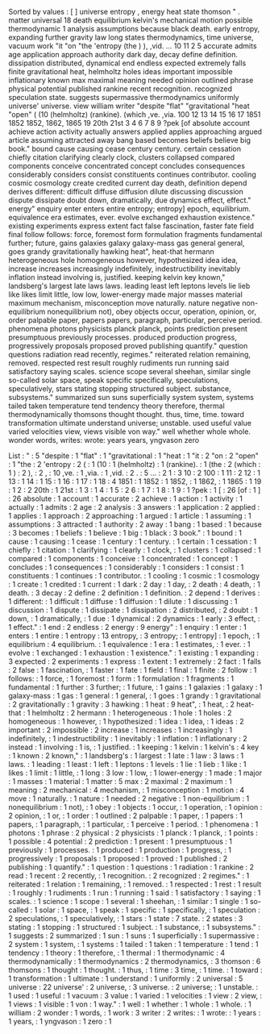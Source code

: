 Sorted by values :
[ ] universe entropy , energy heat state thomson " . matter universal 18 death equilibrium kelvin's mechanical motion possible thermodynamic 1 analysis assumptions because black death. early entropy, expanding further gravity law long states thermodynamics, time universe, vacuum work "it "on "the 'entropy (the ) ), ,vid. ... 10 11 2 5 accurate admits age application approach authority dark day, decay define definition. dissipation distributed, dynamical end endless expected extremely falls finite gravitational heat, helmholtz holes ideas important impossible inflationary known max maximal meaning needed opinion outlined phrase physical potential published rankine recent recognition. recognized speculation state. suggests supermassive thermodynamics uniformly universe' universe. view william writer "despite "flat" "gravitational "heat "open" ( (10 (helmholtz) (rankine). (which ,ve. ,via. 100 12 13 14 15 16 17 1851 1852 1852, 1862, 1865 19 20th 21st 3 4 6 7 8 9 ?pek [of absolute account achieve action activity actually answers applied applies approaching argued article assuming attracted away bang based becomes beliefs believe big book." bound cause causing cease century century. certain cessation chiefly citation clarifying clearly clock, clusters collapsed compared components conceive concentrated concept concludes consequences considerably considers consist constituents continues contributor. cooling cosmic cosmology create credited current day death, definition depend derives different: difficult diffuse diffusion dilute discussing discussion dispute dissipate doubt down, dramatically, due dynamics effect, effect." energy" enquiry enter enters entire entropy; entropy] epoch, equilibrium. equivalence era estimates, ever. evolve exchanged exhaustion existence." existing experiments express extent fact false fascination, faster fate field final follow follows: force, foremost form formulation fragments fundamental further; future, gains galaxies galaxy galaxy-mass gas general general, goes grandy gravitationally hawking heat", heat-that hermann heterogeneous hole homogeneous however, hypothesized idea idea, increase increases increasingly indefinitely, indestructibility inevitably inflation instead involving is, justified. keeping kelvin key known," landsberg's largest late laws laws. leading least left leptons levels lie lieb like likes limit little, low low, lower-energy made major masses material maximum mechanism, misconception move naturally. nature negative non-equilibrium nonequilibrium not), obey objects occur, operation, opinion, or, order palpable paper, papers papers, paragraph, particular, perceive period. phenomena photons physicists planck planck, points prediction present presumptuous previously processes. produced production progress, progressively proposals proposed proved publishing quantify." question questions radiation read recently, regimes." reiterated relation remaining, removed. respected rest result roughly rudiments run running said satisfactory saying scales. science scope several sheehan, similar single so-called solar space, speak specific specifically, speculations, speculatively, stars stating stopping structured subject. substance, subsystems." summarized sun suns superficially system system, systems tailed taken temperature tend tendency theory therefore, thermal thermodynamically thomsons thought thought. thus, time, time. toward transformation ultimate understand universe; unstable. used useful value varied velocities view, views visible von way." well whether whole whole. wonder words, writes: wrote: years years, yngvason zero 

List :
" : 5
"despite : 1
"flat" : 1
"gravitational : 1
"heat : 1
"it : 2
"on : 2
"open" : 1
"the : 2
'entropy : 2
( : 1
(10 : 1
(helmholtz) : 1
(rankine). : 1
(the : 2
(which : 1
) : 2
), : 2
, : 10
,ve. : 1
,via. : 1
,vid. : 2
. : 5
... : 2
1 : 3
10 : 2
100 : 1
11 : 2
12 : 1
13 : 1
14 : 1
15 : 1
16 : 1
17 : 1
18 : 4
1851 : 1
1852 : 1
1852, : 1
1862, : 1
1865 : 1
19 : 1
2 : 2
20th : 1
21st : 1
3 : 1
4 : 1
5 : 2
6 : 1
7 : 1
8 : 1
9 : 1
?pek : 1
[ : 26
[of : 1
] : 26
absolute : 1
account : 1
accurate : 2
achieve : 1
action : 1
activity : 1
actually : 1
admits : 2
age : 2
analysis : 3
answers : 1
application : 2
applied : 1
applies : 1
approach : 2
approaching : 1
argued : 1
article : 1
assuming : 1
assumptions : 3
attracted : 1
authority : 2
away : 1
bang : 1
based : 1
because : 3
becomes : 1
beliefs : 1
believe : 1
big : 1
black : 3
book." : 1
bound : 1
cause : 1
causing : 1
cease : 1
century : 1
century. : 1
certain : 1
cessation : 1
chiefly : 1
citation : 1
clarifying : 1
clearly : 1
clock, : 1
clusters : 1
collapsed : 1
compared : 1
components : 1
conceive : 1
concentrated : 1
concept : 1
concludes : 1
consequences : 1
considerably : 1
considers : 1
consist : 1
constituents : 1
continues : 1
contributor. : 1
cooling : 1
cosmic : 1
cosmology : 1
create : 1
credited : 1
current : 1
dark : 2
day : 1
day, : 2
death : 4
death, : 1
death. : 3
decay : 2
define : 2
definition : 1
definition. : 2
depend : 1
derives : 1
different: : 1
difficult : 1
diffuse : 1
diffusion : 1
dilute : 1
discussing : 1
discussion : 1
dispute : 1
dissipate : 1
dissipation : 2
distributed, : 2
doubt : 1
down, : 1
dramatically, : 1
due : 1
dynamical : 2
dynamics : 1
early : 3
effect, : 1
effect." : 1
end : 2
endless : 2
energy : 9
energy" : 1
enquiry : 1
enter : 1
enters : 1
entire : 1
entropy : 13
entropy, : 3
entropy; : 1
entropy] : 1
epoch, : 1
equilibrium : 4
equilibrium. : 1
equivalence : 1
era : 1
estimates, : 1
ever. : 1
evolve : 1
exchanged : 1
exhaustion : 1
existence." : 1
existing : 1
expanding : 3
expected : 2
experiments : 1
express : 1
extent : 1
extremely : 2
fact : 1
falls : 2
false : 1
fascination, : 1
faster : 1
fate : 1
field : 1
final : 1
finite : 2
follow : 1
follows: : 1
force, : 1
foremost : 1
form : 1
formulation : 1
fragments : 1
fundamental : 1
further : 3
further; : 1
future, : 1
gains : 1
galaxies : 1
galaxy : 1
galaxy-mass : 1
gas : 1
general : 1
general, : 1
goes : 1
grandy : 1
gravitational : 2
gravitationally : 1
gravity : 3
hawking : 1
heat : 9
heat", : 1
heat, : 2
heat-that : 1
helmholtz : 2
hermann : 1
heterogeneous : 1
hole : 1
holes : 2
homogeneous : 1
however, : 1
hypothesized : 1
idea : 1
idea, : 1
ideas : 2
important : 2
impossible : 2
increase : 1
increases : 1
increasingly : 1
indefinitely, : 1
indestructibility : 1
inevitably : 1
inflation : 1
inflationary : 2
instead : 1
involving : 1
is, : 1
justified. : 1
keeping : 1
kelvin : 1
kelvin's : 4
key : 1
known : 2
known," : 1
landsberg's : 1
largest : 1
late : 1
law : 3
laws : 1
laws. : 1
leading : 1
least : 1
left : 1
leptons : 1
levels : 1
lie : 1
lieb : 1
like : 1
likes : 1
limit : 1
little, : 1
long : 3
low : 1
low, : 1
lower-energy : 1
made : 1
major : 1
masses : 1
material : 1
matter : 5
max : 2
maximal : 2
maximum : 1
meaning : 2
mechanical : 4
mechanism, : 1
misconception : 1
motion : 4
move : 1
naturally. : 1
nature : 1
needed : 2
negative : 1
non-equilibrium : 1
nonequilibrium : 1
not), : 1
obey : 1
objects : 1
occur, : 1
operation, : 1
opinion : 2
opinion, : 1
or, : 1
order : 1
outlined : 2
palpable : 1
paper, : 1
papers : 1
papers, : 1
paragraph, : 1
particular, : 1
perceive : 1
period. : 1
phenomena : 1
photons : 1
phrase : 2
physical : 2
physicists : 1
planck : 1
planck, : 1
points : 1
possible : 4
potential : 2
prediction : 1
present : 1
presumptuous : 1
previously : 1
processes. : 1
produced : 1
production : 1
progress, : 1
progressively : 1
proposals : 1
proposed : 1
proved : 1
published : 2
publishing : 1
quantify." : 1
question : 1
questions : 1
radiation : 1
rankine : 2
read : 1
recent : 2
recently, : 1
recognition. : 2
recognized : 2
regimes." : 1
reiterated : 1
relation : 1
remaining, : 1
removed. : 1
respected : 1
rest : 1
result : 1
roughly : 1
rudiments : 1
run : 1
running : 1
said : 1
satisfactory : 1
saying : 1
scales. : 1
science : 1
scope : 1
several : 1
sheehan, : 1
similar : 1
single : 1
so-called : 1
solar : 1
space, : 1
speak : 1
specific : 1
specifically, : 1
speculation : 2
speculations, : 1
speculatively, : 1
stars : 1
state : 7
state. : 2
states : 3
stating : 1
stopping : 1
structured : 1
subject. : 1
substance, : 1
subsystems." : 1
suggests : 2
summarized : 1
sun : 1
suns : 1
superficially : 1
supermassive : 2
system : 1
system, : 1
systems : 1
tailed : 1
taken : 1
temperature : 1
tend : 1
tendency : 1
theory : 1
therefore, : 1
thermal : 1
thermodynamic : 4
thermodynamically : 1
thermodynamics : 2
thermodynamics, : 3
thomson : 6
thomsons : 1
thought : 1
thought. : 1
thus, : 1
time : 3
time, : 1
time. : 1
toward : 1
transformation : 1
ultimate : 1
understand : 1
uniformly : 2
universal : 5
universe : 22
universe' : 2
universe, : 3
universe. : 2
universe; : 1
unstable. : 1
used : 1
useful : 1
vacuum : 3
value : 1
varied : 1
velocities : 1
view : 2
view, : 1
views : 1
visible : 1
von : 1
way." : 1
well : 1
whether : 1
whole : 1
whole. : 1
william : 2
wonder : 1
words, : 1
work : 3
writer : 2
writes: : 1
wrote: : 1
years : 1
years, : 1
yngvason : 1
zero : 1
